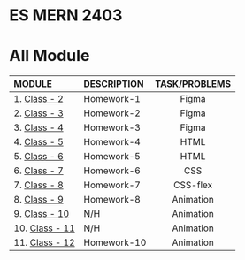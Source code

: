 # ES MERN 2403

# All Module

| MODULE                     | DESCRIPTION | TASK/PROBLEMS |
| :------------------------- | :---------- | :-----------: |
| 1. [Class - 2](class-2)    | Homework-1  |     Figma     |
| 2. [Class - 3](class-3)    | Homework-2  |     Figma     |
| 3. [Class - 4](class-4)    | Homework-3  |     Figma     |
| 4. [Class - 5](class-5)    | Homework-4  |     HTML      |
| 5. [Class - 6](class-6)    | Homework-5  |     HTML      |
| 6. [Class - 7](class-7)    | Homework-6  |      CSS      |
| 7. [Class - 8](class-8)    | Homework-7  |   CSS-flex    |
| 8. [Class - 9](class-9)    | Homework-8  |   Animation   |
| 9. [Class - 10](class-10)  | N/H         |   Animation   |
| 10. [Class - 11](class-11) | N/H         |   Animation   |
| 11. [Class - 12](class-12) | Homework-10 |   Animation   |
